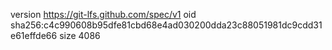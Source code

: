 version https://git-lfs.github.com/spec/v1
oid sha256:c4c990608b95dfe81cbd68e4ad030200dda23c88051981dc9cdd31e61effde66
size 4086
